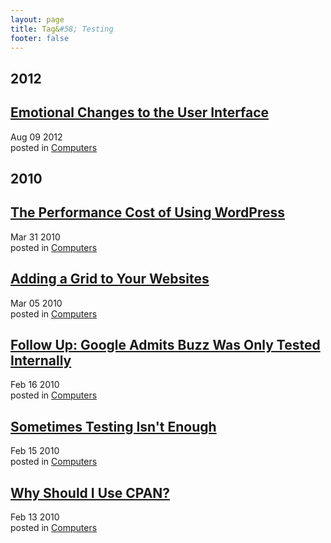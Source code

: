 ```yaml
---
layout: page
title: Tag&#58; Testing
footer: false
---
```


<div id="blog-archives" class="category">
<h2>2012</h2>

<article>
<h1><a href="/2012/08/09/emotional-changes-to-ui/index.html">Emotional Changes to the User Interface</a></h1>
<time datetime="2012-08-09T00:00:00-06:00" pubdate><span class='month'>Aug</span> <span class='day'>09</span> <span class='year'>2012</span></time>
<footer>
<span class="categories">posted in 
<a href='/categories/computers/'>Computers</a></span>
</footer>
</article>
<h2>2010</h2>

<article>
<h1><a href="/2010/03/31/performance-cost-of-using-wordpress/index.html">The Performance Cost of Using WordPress</a></h1>
<time datetime="2010-03-31T00:00:00-06:00" pubdate><span class='month'>Mar</span> <span class='day'>31</span> <span class='year'>2010</span></time>
<footer>
<span class="categories">posted in 
<a href='/categories/computers/'>Computers</a></span>
</footer>
</article>

<article>
<h1><a href="/2010/03/05/adding-a-grid-to-your-websites/index.html">Adding a Grid to Your Websites</a></h1>
<time datetime="2010-03-05T00:00:00-06:00" pubdate><span class='month'>Mar</span> <span class='day'>05</span> <span class='year'>2010</span></time>
<footer>
<span class="categories">posted in 
<a href='/categories/computers/'>Computers</a></span>
</footer>
</article>

<article>
<h1><a href="/2010/02/16/follow-up-google-admits-buzz-was-only-tested-internally/index.html">Follow Up: Google Admits Buzz Was Only Tested Internally</a></h1>
<time datetime="2010-02-16T00:00:00-06:00" pubdate><span class='month'>Feb</span> <span class='day'>16</span> <span class='year'>2010</span></time>
<footer>
<span class="categories">posted in 
<a href='/categories/computers/'>Computers</a></span>
</footer>
</article>

<article>
<h1><a href="/2010/02/15/sometimes-testing-isnt-enough/index.html">Sometimes Testing Isn't Enough</a></h1>
<time datetime="2010-02-15T00:00:00-06:00" pubdate><span class='month'>Feb</span> <span class='day'>15</span> <span class='year'>2010</span></time>
<footer>
<span class="categories">posted in 
<a href='/categories/computers/'>Computers</a></span>
</footer>
</article>

<article>
<h1><a href="/2010/02/13/why-should-i-use-cpan/index.html">Why Should I Use CPAN?</a></h1>
<time datetime="2010-02-13T00:00:00-06:00" pubdate><span class='month'>Feb</span> <span class='day'>13</span> <span class='year'>2010</span></time>
<footer>
<span class="categories">posted in 
<a href='/categories/computers/'>Computers</a></span>
</footer>
</article>
</div>
